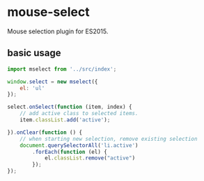 # mouse-select
Mouse selection plugin for ES2015.

## basic usage

````javascript
import mselect from '../src/index';

window.select = new mselect({
    el: 'ul'
});

select.onSelect(function (item, index) {
    // add active class to selected items.
    item.classList.add('active');

}).onClear(function () {
    // when starting new selection, remove existing selection
    document.querySelectorAll('li.active')
        .forEach(function (el) {
            el.classList.remove("active")
        });
});

````
